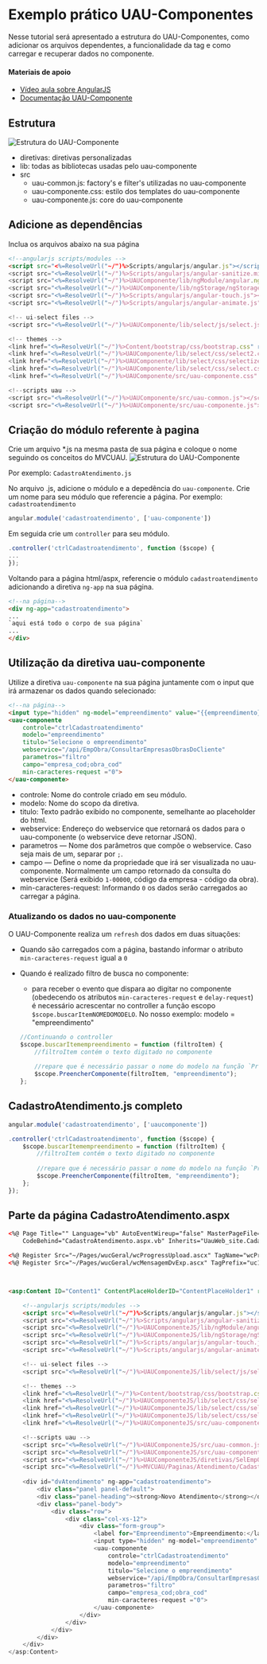 # Exemplo prático UAU-Componentes

Nesse tutorial será apresentado a estrutura do UAU-Componentes, como adicionar os arquivos dependentes, a funcionalidade da tag <uau-componente> e como carregar e recuperar dados no componente.

#### Materiais de apoio

-  [Vídeo aula sobre AngularJS](https://www.youtube.com/watch?v=_y7rKxqPoyg&list=PLQCmSnNFVYnTD5p2fR4EXmtlR6jQJMbPb)
-  [Documentação UAU-Componente](https://github.com/diogoucg/document/blob/master/README.md)

## Estrutura
![Estrutura do UAU-Componente](https://github.com/diogoucg/document/blob/master/estrutura.png)
* diretivas: diretivas personalizadas
* lib: todas as bibliotecas usadas pelo uau-componente
* src
	* uau-common.js: factory's e filter's utilizadas no uau-componente
	* uau-componente.css: estilo dos templates do uau-componente
	* uau-componente.js: core do uau-componente

## Adicione as dependências

Inclua os arquivos abaixo na sua página
```html
<!--angularjs scripts/modules -->
<script src="<%=ResolveUrl("~/")%>Scripts/angularjs/angular.js"></script>
<script src="<%=ResolveUrl("~/")%>Scripts/angularjs/angular-sanitize.min.js"></script>
<script src="<%=ResolveUrl("~/")%>UAUComponente/lib/ngModule/angular.ng-modules.js"></script>
<script src="<%=ResolveUrl("~/")%>UAUComponente/lib/ngStorage/ngStorage.min.js"></script>
<script src="<%=ResolveUrl("~/")%>Scripts/angularjs/angular-touch.js"></script>
<script src="<%=ResolveUrl("~/")%>Scripts/angularjs/angular-animate.js"></script>    

<!-- ui-select files -->
<script src="<%=ResolveUrl("~/")%>UAUComponente/lib/select/js/select.js"></script>

<!-- themes -->
<link href="<%=ResolveUrl("~/")%>Content/bootstrap/css/bootstrap.css" rel="stylesheet" />
<link href="<%=ResolveUrl("~/")%>UAUComponente/lib/select/css/select2.css" rel="stylesheet" />
<link href="<%=ResolveUrl("~/")%>UAUComponente/lib/select/css/selectize.default.css" rel="stylesheet" />
<link href="<%=ResolveUrl("~/")%>UAUComponente/lib/select/css/select.css" rel="stylesheet" />
<link href="<%=ResolveUrl("~/")%>UAUComponente/src/uau-componente.css" rel="stylesheet" />

<!--scripts uau -->
<script src="<%=ResolveUrl("~/")%>UAUComponente/src/uau-common.js"></script>
<script src="<%=ResolveUrl("~/")%>UAUComponente/src/uau-componente.js"></script>
```

## Criação do módulo referente à pagina

Crie um arquivo *.js na mesma pasta de sua página e coloque o nome seguindo os conceitos do MVCUAU.
![Estrutura do UAU-Componente](https://github.com/diogoucg/document/blob/master/estrutura2.png)

Por exemplo: `CadastroAtendimento.js`

No arquivo .js, adicione o módulo e a depedência do `uau-componente`.
Crie um nome para seu módulo que referencie a página. Por exemplo: `cadastroatendimento`

```javascript
angular.module('cadastroatendimento', ['uau-componente'])
```

Em seguida crie um `controller` para seu módulo.

```javascript
.controller('ctrlCadastroatendimento', function ($scope) {
...
});
```

Voltando para a página html/aspx, referencie o módulo `cadastroatendimento` adicionando a diretiva `ng-app` na sua página.
```html
<!--na página-->
<div ng-app="cadastroatendimento">
...
`aqui está todo o corpo de sua página`
...
</div>
```
## Utilização da diretiva uau-componente

Utilize a diretiva `uau-componente` na sua página juntamente com o input que irá armazenar os dados quando selecionado:

```html
<!--na página-->
<input type="hidden" ng-model="empreendimento" value="{{empreendimento}}" id="txtEmpObr" runat="server" />
<uau-componente 
	controle="ctrlCadastroatendimento"
	modelo="empreendimento"
	titulo="Selecione o empreendimento"
	webservice="/api/EmpObra/ConsultarEmpresasObrasDoCliente"
	parametros="filtro"
	campo="empresa_cod;obra_cod"
	min-caracteres-request ="0">
</uau-componente>
```

* controle: Nome do controle criado em seu módulo.
* modelo: Nome do scopo da diretiva.
* titulo: Texto padrão exibido no componente, semelhante ao placeholder do html.
* webservice: Endereço do webservice que retornará os dados para o uau-componente  (o webservice deve retornar JSON).
* parametros — Nome dos parâmetros que compõe o webservice. Caso seja mais de um, separar por `;`.
* campo — Define o nome da propriedade que irá ser visualizada no uau-componente. Normalmente um campo retornado da consulta do webservice (Será exibido `1-00000`, código da empresa - código da obra).
* min-caracteres-request: Informando `0` os dados serão carregados ao carregar a página.

### Atualizando os dados no uau-componente

O UAU-Componente realiza um `refresh` dos dados em duas situações:
* Quando são carregados com a página, bastando informar o atributo `min-caracteres-request` igual a `0`
* Quando é realizado filtro de busca no componente:
	* para receber o evento que dispara ao digitar no componente (obedecendo os atributos `min-caracteres-request` e `delay-request`) é necessário acrescentar no controller a função escopo `$scope.buscarItemNOMEDOMODELO`. No nosso exemplo: modelo = "empreendimento"
	
	```javascript
	//Continuando o controller
	$scope.buscarItemempreendimento = function (filtroItem) {
		//filtroItem contém o texto digitado no componente
		
		//repare que é necessário passar o nome do modelo na função `PreencherComponente`
		$scope.PreencherComponente(filtroItem, "empreendimento");
	};
	```
## CadastroAtendimento.js completo

```javascript
angular.module('cadastroatendimento', ['uaucomponente'])

.controller('ctrlCadastroatendimento', function ($scope) {
	$scope.buscarItemempreendimento = function (filtroItem) {
		//filtroItem contém o texto digitado no componente
		
		//repare que é necessário passar o nome do modelo na função `PreencherComponente`
		$scope.PreencherComponente(filtroItem, "empreendimento");
	};
});
```

## Parte da página CadastroAtendimento.aspx
```html
<%@ Page Title="" Language="vb" AutoEventWireup="false" MasterPageFile="~/UauWeb/Master/mpUauWeb.Master"
    CodeBehind="CadastroAtendimento.aspx.vb" Inherits="UauWeb_site.CadastroAtendimento" %>

<%@ Register Src="~/Pages/wucGeral/wcProgressUpload.ascx" TagName="wcProgressUpload" TagPrefix="uc1" %>
<%@ Register Src="~/Pages/wucGeral/wcMensagemDvExp.ascx" TagPrefix="uc1" TagName="wcMensagemDvExp" %>



<asp:Content ID="Content1" ContentPlaceHolderID="ContentPlaceHolder1" runat="server">

    <!--angularjs scripts/modules -->
    <script src="<%=ResolveUrl("~/")%>Scripts/angularjs/angular.js"></script>
    <script src="<%=ResolveUrl("~/")%>Scripts/angularjs/angular-sanitize.min.js"></script>
    <script src="<%=ResolveUrl("~/")%>UAUComponenteJS/lib/ngModule/angular.ng-modules.js"></script>
    <script src="<%=ResolveUrl("~/")%>UAUComponenteJS/lib/ngStorage/ngStorage.min.js"></script>
    <script src="<%=ResolveUrl("~/")%>Scripts/angularjs/angular-touch.js"></script>
    <script src="<%=ResolveUrl("~/")%>Scripts/angularjs/angular-animate.js"></script>    

    <!-- ui-select files -->
    <script src="<%=ResolveUrl("~/")%>UAUComponenteJS/lib/select/js/select.js"></script>

    <!-- themes -->
    <link href="<%=ResolveUrl("~/")%>Content/bootstrap/css/bootstrap.css" rel="stylesheet" />
    <link href="<%=ResolveUrl("~/")%>UAUComponenteJS/lib/select/css/select2.css" rel="stylesheet" />
    <link href="<%=ResolveUrl("~/")%>UAUComponenteJS/lib/select/css/selectize.default.css" rel="stylesheet" />
    <link href="<%=ResolveUrl("~/")%>UAUComponenteJS/lib/select/css/select.css" rel="stylesheet" />
    <link href="<%=ResolveUrl("~/")%>UAUComponenteJS/src/uau-componente.css" rel="stylesheet" />

    <!--scripts uau -->
    <script src="<%=ResolveUrl("~/")%>UAUComponenteJS/src/uau-common.js"></script>
    <script src="<%=ResolveUrl("~/")%>UAUComponenteJS/src/uau-componente.js"></script>
    <script src="<%=ResolveUrl("~/")%>UAUComponenteJS/diretivas/SelEmpObra/SelEmpObraDirective.js"></script>
    <script src="<%=ResolveUrl("~/")%>MVCUAU/Paginas/Atendimento/CadastroAtendimento/CadastroAtendimento.js"></script>
      
    <div id="dvAtendimento" ng-app="cadastroatendimento">
    	<div class="panel panel-default">
		<div class="panel-heading"><strong>Novo Atendimento</strong></div>
		<div class="panel-body">
			<div class="row">
				<div class="col-xs-12">
					<div class="form-group">
						<label for="Empreendimento">Empreendimento:</label>
						<input type="hidden" ng-model="empreendimento" value="{{empreendimento}}" id="txtEmpObr" runat="server" />
						<uau-componente
							controle="ctrlCadastroatendimento"
							modelo="empreendimento"
							titulo="Selecione o empreendimento"
							webservice="/api/EmpObra/ConsultarEmpresasObrasDoCliente"
							parametros="filtro"
							campo="empresa_cod;obra_cod"
							min-caracteres-request ="0">
						</uau-componente>
					</div>
				</div>
			</div>
		</div>
	</div>
</asp:Content>
```
